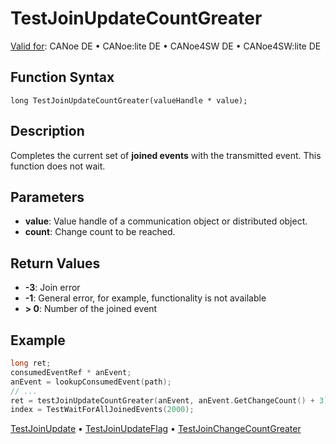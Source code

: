 # TestJoinUpdateCountGreater

[Valid for](../../../Shared/FeatureAvailability.md):  CANoe DE • CANoe:lite DE • CANoe4SW DE • CANoe4SW:lite DE

## Function Syntax

```
long TestJoinUpdateCountGreater(valueHandle * value);
```

## Description

Completes the current set of **joined events** with the transmitted event. This function does not wait.

## Parameters

- **value**: Value handle of a communication object or distributed object.
- **count**: Change count to be reached.

## Return Values

- **-3**: Join error
- **-1**: General error, for example, functionality is not available
- **\> 0**: Number of the joined event

## Example

```c
long ret;
consumedEventRef * anEvent;
anEvent = lookupConsumedEvent(path);
// ...
ret = testJoinUpdateCountGreater(anEvent, anEvent.GetChangeCount() + 3);
index = TestWaitForAllJoinedEvents(2000);
```

[TestJoinUpdate](CAPLfunctionTestJoinUpdate.md) • [TestJoinUpdateFlag](CAPLfunctionTestJoinUpdateFlag.md) • [TestJoinChangeCountGreater](CAPLfunctionTestJoinChangeCountGreater.md)
